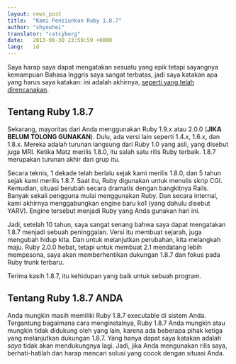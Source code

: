 ```yaml
---
layout: news_post
title:  "Kami Pensiunkan Ruby 1.8.7"
author: "shyouhei"
translator: "catcyborg"
date:   2013-06-30 23:59:59 +0000
lang:   id
---
```


Saya harap saya dapat mengatakan sesuatu yang epik tetapi sayangnya kemampuan Bahasa
Inggris saya sangat terbatas, jadi saya katakan apa yang harus saya katakan:
ini adalah akhirnya, [seperti yang telah direncanakan][1].

[1]: /id/news/2011/10/06/plans-for-1-8-7/

## Tentang Ruby 1.8.7

Sekarang, mayoritas dari Anda menggunakan Ruby 1.9.x atau 2.0.0 (**JIKA BELUM TOLONG GUNAKAN**).
Dulu, ada versi lain seperti 1.4.x, 1.6.x, dan 1.8.x.
Mereka adalah turunan langsung dari Ruby 1.0 yang asli, yang disebut juga MRI.
Ketika Matz merilis 1.8.0, itu salah satu rilis Ruby terbaik. 1.8.7 merupakan
turunan akhir dari grup itu.

Secara teknis, 1 dekade telah berlalu sejak kami merilis 1.8.0, dan 5 tahun
sejak kami merilis 1.8.7. Saat itu, Ruby digunakan untuk menulis skrip CGI.
Kemudian, situasi berubah secara dramatis dengan bangkitnya Rails.
Banyak sekali pengguna mulai menggunakan Ruby. Dan secara internal, kami
akhirnya menggabungkan engine baru ko1 (yang dahulu disebut YARV).
Engine tersebut menjadi Ruby yang Anda gunakan hari ini.

Jadi, setelah 10 tahun, saya sangat senang bahwa saya dapat mengatakan 1.8.7
menjadi sebuah peninggalan. Versi itu membuat sejarah, juga mengubah hidup kita.
Dan untuk melanjutkan perubahan, kita melangkah maju. Ruby 2.0.0 hebat, tetapi
untuk membuat 2.1 mendatang lebih mempesona, saya akan memberhentikan dukungan
1.8.7 dan fokus pada Ruby trunk terbaru.

Terima kasih 1.8.7, itu kehidupan yang baik untuk sebuah program.

## Tentang Ruby 1.8.7 ANDA

Anda mungkin masih memiliki Ruby 1.8.7 executable di sistem Anda. Tergantung bagaimana
cara menginstalnya, Ruby 1.8.7 Anda mungkin atau mungkin tidak didukung oleh yang lain,
karena ada beberapa pihak ketiga yang melanjutkan dukungan 1.8.7. Yang hanya dapat saya
katakan adalah _saya_ tidak akan mendukungnya lagi. Jadi, jika Anda mengunakan rilis saya,
berhati-hatilah dan harap mencari solusi yang cocok dengan situasi Anda.
